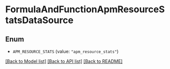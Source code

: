 # FormulaAndFunctionApmResourceStatsDataSource

## Enum

- `APM_RESOURCE_STATS` (value: `"apm_resource_stats"`)

[[Back to Model list]](../README.md#documentation-for-models) [[Back to API list]](../README.md#documentation-for-api-endpoints) [[Back to README]](../README.md)
